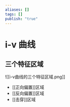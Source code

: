 ```yaml
---
aliases: []
tags: []
publish: "true"
---
```


# i-v 曲线
## 三个特征区域
![[i-v曲线的三个特征区域.png]]
- [[正向偏置]]区域
- [[反向偏置]]区域
- [[击穿]]区域